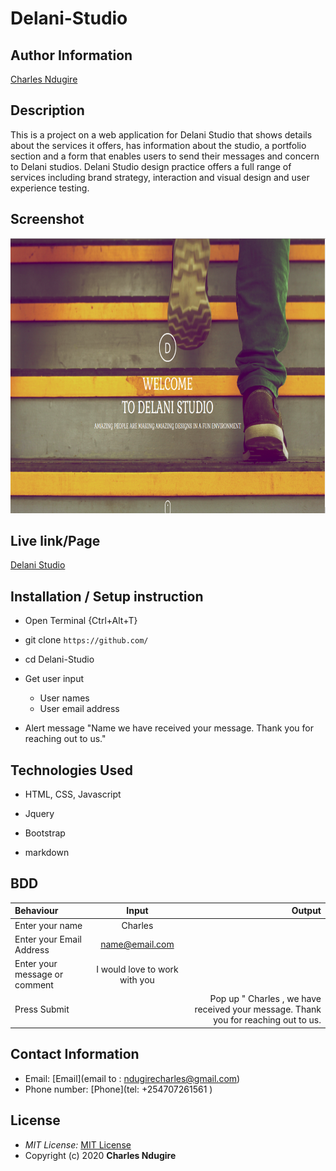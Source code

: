 # Delani-Studio

## Author Information

[Charles Ndugire](https://github.com/Charles-Ndugire)

## Description

This is a  project on a web application for Delani Studio that shows details about the services it offers, has information about the studio, a portfolio section and a form that enables users to send their messages and concern to Delani studios. Delani Studio design practice offers a full range of services including brand strategy, interaction and visual design and user experience testing.

## Screenshot
<img src="https://github.com/Charles-Ndugire/delani-studio/blob/master/images/delani.png" width="900px" height="440px">

## Live link/Page 

 [Delani Studio](https://charles-ndugire.github.io/delani-studio/.)


## Installation / Setup instruction
* Open Terminal {Ctrl+Alt+T}

* git clone ```https://github.com/```

* cd Delani-Studio

*  Get user input
    - User names
    - User email address
* Alert message "Name we have received your message. Thank you for reaching out to us."

## Technologies Used

* HTML, CSS, Javascript
* Jquery
* Bootstrap

* markdown


## BDD
| Behaviour      | Input        | Output       |
| :------------- | :----------: | -----------: |
|  Enter your name  |   Charles |     |
| Enter your Email Address  | name@email.com |   |
| Enter your message or comment   |  I would love to work with you     |     |
| Press Submit|     |Pop up " Charles , we have received your message. Thank you for reaching out to us.|



## Contact Information 

* Email: [Email](email to : ndugirecharles@gmail.com)
* Phone number: [Phone](tel: +254707261561 )
## License
* *MIT License:* [MIT License](https://opensource.org/licenses/MIT)
* Copyright (c) 2020 **Charles Ndugire**
